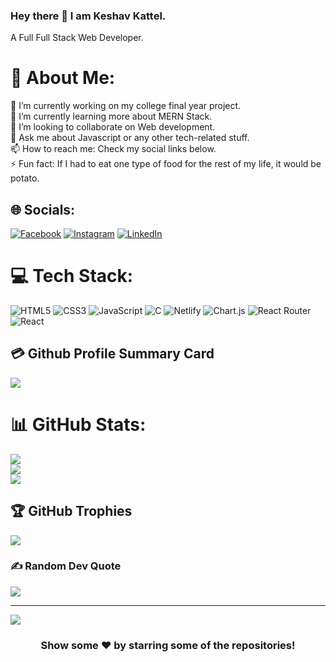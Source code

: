 

### Hey there 👋 I am Keshav Kattel.
A Full Full Stack Web Developer.

# 💫 About Me:
🔭 I’m currently working on my college final year project.<br>🌱 I’m currently learning more about MERN Stack.<br>👯 I’m looking to collaborate on Web development.<br>💬 Ask me about Javascript or any other tech-related stuff.<br>📫 How to reach me: Check my social links below.<br>⚡ Fun fact: If I had to eat one type of food for the rest of my life, it would be potato.


## 🌐 Socials:
[![Facebook](https://img.shields.io/badge/Facebook-%231877F2.svg?logo=Facebook&logoColor=white)](https://www.facebook.com/profile.php?id=100009131654148) [![Instagram](https://img.shields.io/badge/Instagram-%23E4405F.svg?logo=Instagram&logoColor=white)](https://www.instagram.com/keshav.kattel/) [![LinkedIn](https://img.shields.io/badge/LinkedIn-%230077B5.svg?logo=linkedin&logoColor=white)](https://www.linkedin.com/in/keshav-kattel-30b155262/) 

# 💻 Tech Stack:
![HTML5](https://img.shields.io/badge/html5-%23E34F26.svg?style=for-the-badge&logo=html5&logoColor=white) ![CSS3](https://img.shields.io/badge/css3-%231572B6.svg?style=for-the-badge&logo=css3&logoColor=white) ![JavaScript](https://img.shields.io/badge/javascript-%23323330.svg?style=for-the-badge&logo=javascript&logoColor=%23F7DF1E) ![C](https://img.shields.io/badge/c-%2300599C.svg?style=for-the-badge&logo=c&logoColor=white) ![Netlify](https://img.shields.io/badge/netlify-%23000000.svg?style=for-the-badge&logo=netlify&logoColor=#00C7B7) ![Chart.js](https://img.shields.io/badge/chart.js-F5788D.svg?style=for-the-badge&logo=chart.js&logoColor=white) ![React Router](https://img.shields.io/badge/React_Router-CA4245?style=for-the-badge&logo=react-router&logoColor=white) ![React](https://img.shields.io/badge/react-%2320232a.svg?style=for-the-badge&logo=react&logoColor=%2361DAFB)
## 💳 Github Profile Summary Card
<p>
  <img src="https://github-profile-summary-cards.vercel.app/api/cards/profile-details?username=kkeshavv18&theme=radical"/>
</p>

# 📊 GitHub Stats:
![](https://github-readme-stats.vercel.app/api?username=kkeshavv18&theme=radical&hide_border=false&include_all_commits=true&count_private=false)<br/>
![](https://github-readme-streak-stats.herokuapp.com/?user=kkeshavv18&theme=radical&hide_border=false)<br/>
![](https://github-readme-stats.vercel.app/api/top-langs/?username=kkeshavv18&theme=radical&hide_border=false&include_all_commits=true&count_private=false&layout=compact)



## 🏆 GitHub Trophies
![](https://github-profile-trophy.vercel.app/?username=kkeshavv18&theme=radical&no-frame=false&no-bg=false&margin-w=4)

### ✍️ Random Dev Quote
![](https://quotes-github-readme.vercel.app/api?type=vertical&theme=radical)

---
[![](https://visitcount.itsvg.in/api?id=kkeshavv18&icon=0&color=0)](https://visitcount.itsvg.in)
<div align="center">

### Show some ❤️ by starring some of the repositories!

</div>
  

